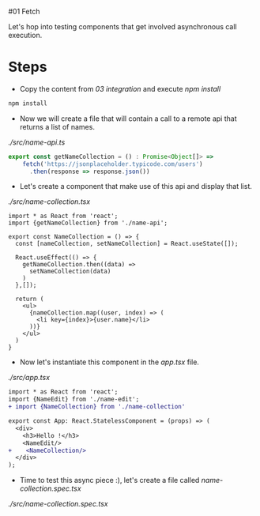 #01 Fetch

Let's hop into testing components that get involved asynchronous call execution.

# Steps

- Copy the content from _03 integration_ and execute _npm install_

```bash
npm install
```

- Now we will create a file that will contain a call to a remote api that returns a list
of names.

_./src/name-api.ts_

```typescript
export const getNameCollection = () : Promise<Object[]> =>
    fetch('https://jsonplaceholder.typicode.com/users')
      .then(response => response.json())
```

- Let's create a component that make use of this api and display that list.

_./src/name-collection.tsx_

```tsx
import * as React from 'react';
import {getNameCollection} from './name-api';

export const NameCollection = () => {
  const [nameCollection, setNameCollection] = React.useState([]);

  React.useEffect(() => {
    getNameCollection.then((data) =>
      setNameCollection(data)
    )
  },[]);

  return (
    <ul>
      {nameCollection.map((user, index) => (
        <li key={index}>{user.name}</li>
      ))}
    </ul>
  )
}
```

- Now let's instantiate this component in the _app.tsx_ file.

_./src/app.tsx_

```diff
import * as React from 'react';
import {NameEdit} from './name-edit';
+ import {NameCollection} from './name-collection'

export const App: React.StatelessComponent = (props) => (
  <div>
    <h3>Hello !</h3>
    <NameEdit/>
+    <NameCollection/>
  </div>
);
```

- Time to test this async piece :), let's create a file called _name-collection.spec.tsx_

_./src/name-collection.spec.tsx_

```
```
